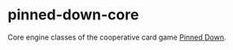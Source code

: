 pinned-down-core
================

Core engine classes of the cooperative card game [Pinned Down](http://pinneddown.de/).
